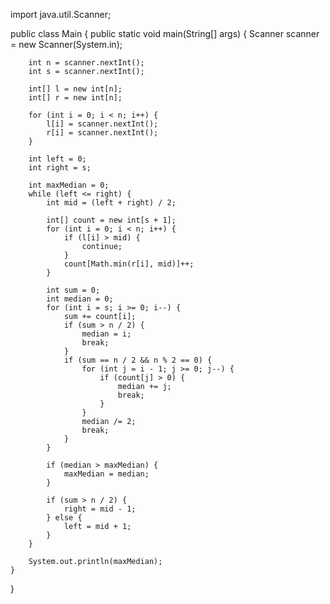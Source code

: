 import java.util.Scanner;
 
public class Main {
    public static void main(String[] args) {
        Scanner scanner = new Scanner(System.in);
 
        int n = scanner.nextInt();
        int s = scanner.nextInt();
 
        int[] l = new int[n];
        int[] r = new int[n];
 
        for (int i = 0; i < n; i++) {
            l[i] = scanner.nextInt();
            r[i] = scanner.nextInt();
        }
 
        int left = 0;
        int right = s;
 
        int maxMedian = 0;
        while (left <= right) {
            int mid = (left + right) / 2;
 
            int[] count = new int[s + 1];
            for (int i = 0; i < n; i++) {
                if (l[i] > mid) {
                    continue;
                }
                count[Math.min(r[i], mid)]++;
            }
 
            int sum = 0;
            int median = 0;
            for (int i = s; i >= 0; i--) {
                sum += count[i];
                if (sum > n / 2) {
                    median = i;
                    break;
                }
                if (sum == n / 2 && n % 2 == 0) {
                    for (int j = i - 1; j >= 0; j--) {
                        if (count[j] > 0) {
                            median += j;
                            break;
                        }
                    }
                    median /= 2;
                    break;
                }
            }
 
            if (median > maxMedian) {
                maxMedian = median;
            }
 
            if (sum > n / 2) {
                right = mid - 1;
            } else {
                left = mid + 1;
            }
        }
 
        System.out.println(maxMedian);
    }
}